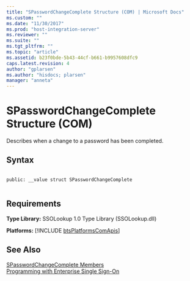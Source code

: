 ```yaml
---
title: "SPasswordChangeComplete Structure (COM) | Microsoft Docs"
ms.custom: ""
ms.date: "11/30/2017"
ms.prod: "host-integration-server"
ms.reviewer: ""
ms.suite: ""
ms.tgt_pltfrm: ""
ms.topic: "article"
ms.assetid: b23f0bde-5b43-44cf-b661-b9957608dfc9
caps.latest.revision: 4
author: "gplarsen"
ms.author: "hisdocs; plarsen"
manager: "anneta"
---
```

# SPasswordChangeComplete Structure (COM)
Describes when a change to a password has been completed.  
  
## Syntax  
  
```  
  
public: __value struct SPasswordChangeComplete  
  
```  
  
## Requirements  
 **Type Library:** SSOLookup 1.0 Type Library (SSOLookup.dll)  
  
 <strong>Platforms:</strong>  [!INCLUDE [btsPlatformsComApis](../includes/btsplatformscomapis-md.md)]  
  
## See Also  
 [SPasswordChangeComplete Members](../esso/spasswordchangecomplete-members.md)   
 [Programming with Enterprise Single Sign-On](../esso/programming-with-enterprise-single-sign-on.md)